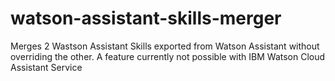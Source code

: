 # watson-assistant-skills-merger
Merges 2 Wastson Assistant Skills exported from Watson Assistant without overriding the other. A feature currently not possible with IBM Watson Cloud Assistant Service
